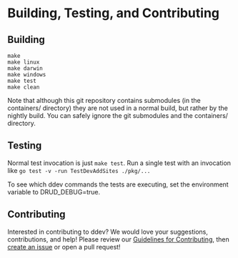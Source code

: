 <h1>Building, Testing, and Contributing</h1>

## Building

 ```
 make
 make linux
 make darwin
 make windows
 make test
 make clean
 ```

 Note that although this git repository contains submodules (in the containers/ directory) they are not used in a normal build, but rather by the nightly build. You can safely ignore the git submodules and the containers/ directory.

## Testing
Normal test invocation is just `make test`. Run a single test with an invocation like `go test -v -run TestDevAddSites ./pkg/...`

To see which ddev commands the tests are executing, set the environment variable to DRUD_DEBUG=true.

## Contributing
Interested in contributing to ddev? We would love your suggestions, contributions, and help! Please review our [Guidelines for Contributing](https://github.com/drud/ddev/blob/master/CONTRIBUTING.md), then [create an issue](https://github.com/drud/ddev/issues/new) or open a pull request!
